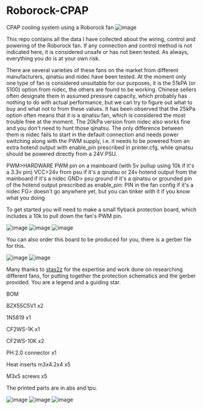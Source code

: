 # Roborock-CPAP
CPAP cooling system using a Roborock fan
![image](https://user-images.githubusercontent.com/121378039/209463936-7d26f6cb-ce1e-449f-b166-296438bd0f6a.png)

This repo contains all the data I have collected about the wiring, control and powering of the Roborock fan. If any connection and control method is not indicated here, it is considered unsafe or has not been tested. As always, everything you do is at your own risk.

There are several varieties of these fans on the market from different manufacturers, qinatsu and nidec have been tested. At the moment only one type of fan is considered unsuitable for our purposes, it is the 51kPA (or 5100) option from nidec, the others are found to be working. Chinese sellers often designate them in assumed pressure capacity, which probably has nothing to do with actual performance, but we can try to figure out what to buy and what not to from these values. It has been observed that the 25kPa option often means that it is a qinatsu fan, which is considered the most trouble free at the moment. The 20kPa version from nidec also works fine and you don't need to hunt those qinatsu. The only difference between them is nidec fails to start in the default connection and needs power switching along with the PWM supply, i.e. it needs to be powered from an extra hotend output with enable_pin prescribed in printer.cfg, while qinatsu should be powered directly from a 24V PSU. 

PWM>HARDWARE PWM pin on a mainboard (with 5v pullup using 10k if it's a 3.3v pin)
VCC>24v from psu if it's a qinatsu or 24v hotend output from the mainboard if it's a nidec
GND> psu ground if it's a qinatsu or grounded pin of the hotend output prescribed as enable_pin: PIN in the fan config if it's a nidec
FG> doesn't go anywhere yet, but you can tinker with it if you know what you doing

To get started you will need to make a small flyback protection board, which includes a 10k to pull down the fan's PWM pin. 

![image](https://user-images.githubusercontent.com/121378039/209463332-eb5e78bd-5d68-430a-9899-52e133a1f721.png)
![image](https://user-images.githubusercontent.com/121378039/210138044-a70bc6b9-4392-419c-870f-718244075b98.png)
![image](https://user-images.githubusercontent.com/121378039/210138046-b8b343f4-3be0-4117-823e-cbe7fd5357e5.png)


You can also order this board to be produced for you, there is a gerber file for this.

![image](https://user-images.githubusercontent.com/121378039/210138049-28e98718-6d7b-4b56-9d2d-1a404a3319d2.png)
![image](https://user-images.githubusercontent.com/121378039/210138052-674a5870-b571-4153-86c7-2f3ba4e15904.png)


Many thanks to [stas2z](https://github.com/stas2z) for the expertise and work done on researching different fans, for putting together the protection schematics and the gerber provided. You are a legend and a guiding star.

BOM 

BZX55C5V1 x2

1N5819 x1

CF2WS-1K x1

CF2WS-10K x2

PH 2.0 connector x1

Heat inserts m3x4.2x4 x5

M3x5 screws x5

The printed parts are in abs and tpu.

![image](https://user-images.githubusercontent.com/121378039/209482129-ca142f26-6aaa-42c2-b7cc-db964e90b7dd.png)
![image](https://user-images.githubusercontent.com/121378039/209482137-34fb8c10-3275-4c9c-b42b-c01cabe76723.png)
![image](https://user-images.githubusercontent.com/121378039/209482142-3b67b5ae-a99b-436a-9072-4c8cf7cfe082.png)

